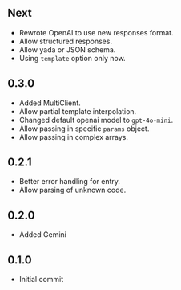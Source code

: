 ## Next

- Rewrote OpenAI to use new responses format.
- Allow structured responses.
- Allow yada or JSON schema.
- Using `template` option only now.

## 0.3.0

- Added MultiClient.
- Allow partial template interpolation.
- Changed default openai model to `gpt-4o-mini`.
- Allow passing in specific `params` object.
- Allow passing in complex arrays.

## 0.2.1

- Better error handling for entry.
- Allow parsing of unknown code.

## 0.2.0

- Added Gemini

## 0.1.0

- Initial commit
